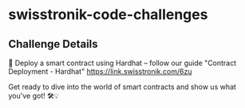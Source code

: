 # swisstronik-code-challenges

## Challenge Details

📝 Deploy a smart contract using Hardhat – follow our guide "Contract Deployment - Hardhat" 
https://link.swisstronik.com/6zu


Get ready to dive into the world of smart contracts and show us what you've got! 🛠️💡
